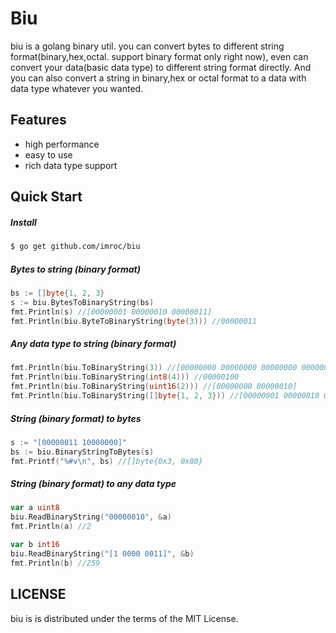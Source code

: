 Biu
==============
biu is a golang binary util.
you can convert bytes to different string format(binary,hex,octal. support binary format only right now),
even can convert your data(basic data type) to different string format directly.
And you can also convert a string in binary,hex or octal format to a data with data type whatever you wanted.

## Features

* high performance
* easy to use
* rich data type support

## Quick Start

##### Install

``` sh
$ go get github.com/imroc/biu
```

##### Bytes to string (binary format)

``` go
bs := []byte{1, 2, 3}
s := biu.BytesToBinaryString(bs)
fmt.Println(s) //[00000001 00000010 00000011]
fmt.Println(biu.ByteToBinaryString(byte(3))) //00000011
```

##### Any data type to string (binary format)

``` go
fmt.Println(biu.ToBinaryString(3)) //[00000000 00000000 00000000 00000000 00000000 00000000 00000000 00000011]
fmt.Println(biu.ToBinaryString(int8(4))) //00000100
fmt.Println(biu.ToBinaryString(uint16(2))) //[00000000 00000010]
fmt.Println(biu.ToBinaryString([]byte{1, 2, 3})) //[00000001 00000010 00000011]
```

##### String (binary format) to bytes

``` go
s := "[00000011 10000000]"
bs := biu.BinaryStringToBytes(s)
fmt.Printf("%#v\n", bs) //[]byte{0x3, 0x80}
```

##### String (binary format) to any data type

``` go
var a uint8
biu.ReadBinaryString("00000010", &a)
fmt.Println(a) //2

var b int16
biu.ReadBinaryString("[1 0000 0011]", &b)
fmt.Println(b) //259
```

## LICENSE

biu is is distributed under the terms of the MIT License.
